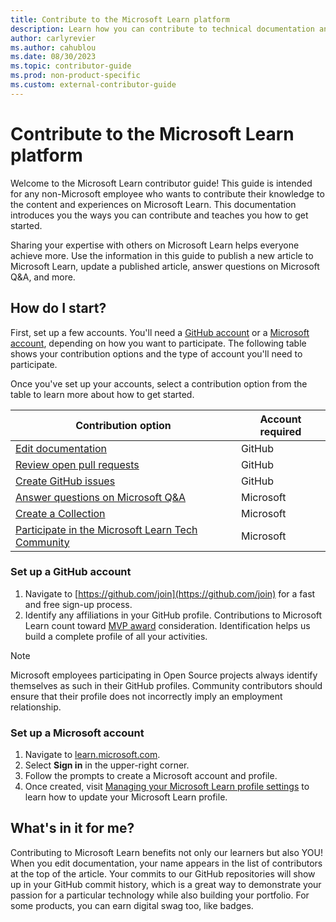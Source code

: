 ```yaml
---
title: Contribute to the Microsoft Learn platform
description: Learn how you can contribute to technical documentation and other content experiences on Microsoft Learn.
author: carlyrevier
ms.author: cahublou
ms.date: 08/30/2023
ms.topic: contributor-guide
ms.prod: non-product-specific
ms.custom: external-contributor-guide
---
```


# Contribute to the Microsoft Learn platform

Welcome to the Microsoft Learn contributor guide! This guide is intended for any non-Microsoft employee who wants to contribute their knowledge to the content and experiences on Microsoft Learn. This documentation introduces you the ways you can contribute and teaches you how to get started.

Sharing your expertise with others on Microsoft Learn helps everyone achieve more. Use the information in this guide to publish a new article to Microsoft Learn, update a published article, answer questions on Microsoft Q&A, and more.

## How do I start?

First, set up a few accounts. You'll need a [GitHub account](#set-up-a-github-account) or a [Microsoft account](#set-up-a-microsoft-account), depending on how you want to participate. The following table shows your contribution options and the type of account you'll need to participate.

Once you've set up your accounts, select a contribution option from the table to learn more about how to get started.

|Contribution option  |Account required  |
|---------|---------|
|[Edit documentation](how-to-write-overview.md)     | GitHub         |
|[Review open pull requests](how-to-review-pull-request.md)     | GitHub         |
|[Create GitHub issues](how-to-create-github-issues.md)     | GitHub         |
|[Answer questions on Microsoft Q&A]()     | Microsoft        |
|[Create a Collection](collections.md)     | Microsoft        |
|[Participate in the Microsoft Learn Tech Community]()     | Microsoft         |

### Set up a GitHub account

1. Navigate to [https://github.com/join](https://github.com/join) for a fast and free sign-up process.
1. Identify any affiliations in your GitHub profile. Contributions to Microsoft Learn count toward [MVP award](https://mvp.microsoft.com/) consideration. Identification helps us build a complete profile of all your activities.

>[!NOTE]
> Microsoft employees participating in Open Source projects always identify themselves as such in their GitHub profiles. Community contributors should ensure that their profile does not incorrectly imply an employment relationship.

### Set up a Microsoft account

1. Navigate to [learn.microsoft.com](https://learn.microsoft.com/).
1. Select **Sign in** in the upper-right corner.
1. Follow the prompts to create a Microsoft account and profile.
1. Once created, visit [Managing your Microsoft Learn profile settings](/training/support/learn-profile-manage) to learn how to update your Microsoft Learn profile.

## What's in it for me?

Contributing to Microsoft Learn benefits not only our learners but also YOU! When you edit documentation, your name appears in the list of contributors at the top of the article. Your commits to our GitHub repositories will show up in your GitHub commit history, which is a great way to demonstrate your passion for a particular technology while also building your portfolio. For some products, you can earn digital swag too, like badges.